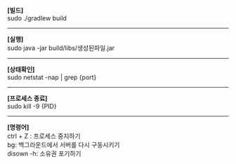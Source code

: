<b>[빌드]</b><br>
sudo ./gradlew build<br>
<hr>
<b>[실행]</b><br>
sudo java -jar build/libs/생성된파일.jar<br>
<hr>
<b>[상태확인]</b><br> 
sudo netstat -nap | grep {port}<br>
<hr>
<b>[프로세스 종료]</b><br>
sudo kill -9 {PID}<br>
<hr>
<b>[명령어]</b><br>
ctrl + Z : 프로세스 중지하기<br>
bg: 백그라운드에서 서버를 다시 구동시키기<br>
disown -h: 소유권 포기하기<br>
